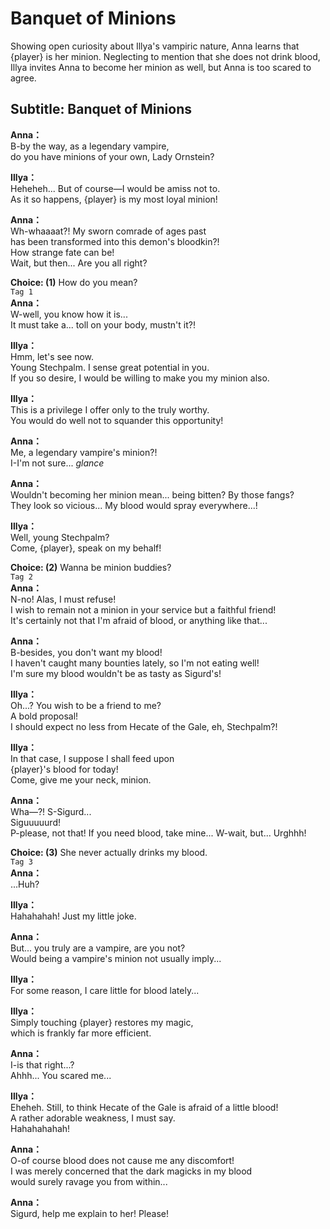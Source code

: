 # Banquet of Minions
Showing open curiosity about Illya's vampiric nature, Anna learns that {player} is her minion. Neglecting to mention that she does not drink blood, Illya invites Anna to become her minion as well, but Anna is too scared to agree.
  
## Subtitle: Banquet of Minions
  
**Anna：**  
B-by the way, as a legendary vampire,  
do you have minions of your own, Lady Ornstein?  
  
**Illya：**  
Heheheh... But of course—I would be amiss not to.  
As it so happens, {player} is my most loyal minion!  
  
**Anna：**  
Wh-whaaaat?! My sworn comrade of ages past  
has been transformed into this demon's bloodkin?!  
How strange fate can be!  
 Wait, but then... Are you all right?  
  
**Choice: (1)**  How do you mean?  
`Tag 1`  
**Anna：**  
W-well, you know how it is...  
It must take a... toll on your body, mustn't it?!  
  
**Illya：**  
Hmm, let's see now.  
Young Stechpalm. I sense great potential in you.  
If you so desire, I would be willing to make you my minion also.  
  
**Illya：**  
This is a privilege I offer only to the truly worthy.  
You would do well not to squander this opportunity!  
  
**Anna：**  
Me, a legendary vampire's minion?!  
I-I'm not sure... *glance*  
  
**Anna：**  
Wouldn't becoming her minion mean... being bitten? By those fangs?  
They look so vicious... My blood would spray everywhere...!  
  
**Illya：**  
Well, young Stechpalm?  
Come, {player}, speak on my behalf!  
  
**Choice: (2)**  Wanna be minion buddies?  
`Tag 2`  
**Anna：**  
N-no! Alas, I must refuse!  
I wish to remain not a minion in your service but a faithful friend!  
It's certainly not that I'm afraid of blood, or anything like that...  
  
**Anna：**  
B-besides, you don't want my blood!  
I haven't caught many bounties lately, so I'm not eating well!  
I'm sure my blood wouldn't be as tasty as Sigurd's!  
  
**Illya：**  
Oh...? You wish to be a friend to me?  
 A bold proposal!  
I should expect no less from Hecate of the Gale, eh, Stechpalm?!  
  
**Illya：**  
In that case, I suppose I shall feed upon  
{player}'s blood for today!  
Come, give me your neck, minion.  
  
**Anna：**  
Wha—?! S-Sigurd...  
 Siguuuuurd!  
P-please, not that! If you need blood, take mine... W-wait, but... Urghhh!  
  
**Choice: (3)**  She never actually drinks my blood.  
`Tag 3`  
**Anna：**  
...Huh?  
  
**Illya：**  
Hahahahah! Just my little joke.  
  
**Anna：**  
But... you truly are a vampire, are you not?  
Would being a vampire's minion not usually imply...  
  
**Illya：**  
For some reason, I care little for blood lately...  
  
**Illya：**  
Simply touching {player} restores my magic,  
which is frankly far more efficient.  
  
**Anna：**  
I-is that right...?  
Ahhh... You scared me...  
  
**Illya：**  
Eheheh. Still, to think Hecate of the Gale is afraid of a little blood!  
A rather adorable weakness, I must say.  
Hahahahahah!  
  
**Anna：**  
O-of course blood does not cause me any discomfort!  
I was merely concerned that the dark magicks in my blood  
would surely ravage you from within...  
  
**Anna：**  
Sigurd, help me explain to her! Please!  
